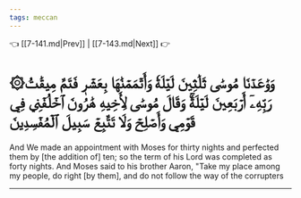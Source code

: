 ```yaml
---
tags: meccan
---
```


👈 [[7-141.md|Prev]] | [[7-143.md|Next]] 👉

# ۞وَوَٰعَدۡنَا مُوسَىٰ ثَلَٰثِينَ لَيۡلَةٗ وَأَتۡمَمۡنَٰهَا بِعَشۡرٖ فَتَمَّ مِيقَٰتُ رَبِّهِۦٓ أَرۡبَعِينَ لَيۡلَةٗۚ وَقَالَ مُوسَىٰ لِأَخِيهِ هَٰرُونَ ٱخۡلُفۡنِي فِي قَوۡمِي وَأَصۡلِحۡ وَلَا تَتَّبِعۡ سَبِيلَ ٱلۡمُفۡسِدِينَ

And We made an appointment with Moses for thirty nights and perfected them by [the addition of] ten; so the term of his Lord was completed as forty nights. And Moses said to his brother Aaron, "Take my place among my people, do right [by them], and do not follow the way of the corrupters

---

